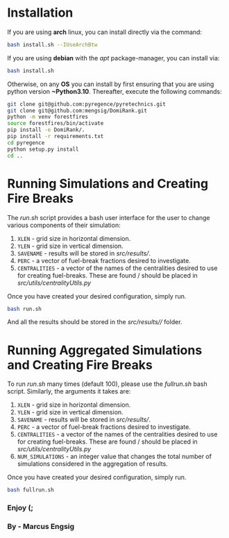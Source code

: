 # Installation

If you are using **arch** linux, you can install directly via the command:

```bash
bash install.sh --IUseArchBtw
```

If you are using **debian** with the *apt* package-manager, you can install via:

```bash
bash install.sh 
```

Otherwise, on any **OS** you can install by first ensuring that you are using
python version **~Python3.10**. Thereafter, execute the following commands:

```bash
git clone git@github.com:pyregence/pyretechnics.git
git clone git@github.com:mengsig/DomiRank.git
python -m venv forestfires
source forestfires/bin/activate
pip install -e DomiRank/.
pip install -r requirements.txt
cd pyregence
python setup.py install
cd ..
```

# Running Simulations and Creating Fire Breaks
The *run.sh* script provides a bash user interface for the user to change various components of their simulation:
1. ```XLEN``` - grid size in horizontal dimension.
2. ```YLEN``` - grid size in vertical dimension.
3. ```SAVENAME``` - results will be stored in *src/results/<savename>*.
4. ```PERC``` - a vector of fuel-break fractions desired to investigate.
5. ```CENTRALITIES``` - a vector of the names of the centralities desired to use for creating fuel-breaks. These are found / should be placed in *src/utils/centralityUtils.py*

Once you have created your desired configuration, simply run.

```bash
bash run.sh
```

And all the results should be stored in the *src/results/<savename>/* folder.

# Running Aggregated Simulations and Creating Fire Breaks
To run *run.sh* many times (default 100), please use the *fullrun.sh* bash script. Similarly, the arguments it takes are:
1. ```XLEN``` - grid size in horizontal dimension.
2. ```YLEN``` - grid size in vertical dimension.
3. ```SAVENAME``` - results will be stored in *src/results/<savename>*.
4. ```PERC``` - a vector of fuel-break fractions desired to investigate.
5. ```CENTRALITIES``` - a vector of the names of the centralities desired to use for creating fuel-breaks. These are found / should be placed in *src/utils/centralityUtils.py*
6. ```NUM_SIMULATIONS``` - an integer value that changes the total number of simulations considered in the aggregation of results.

Once you have created your desired configuration, simply run.

```bash
bash fullrun.sh
```

### Enjoy (;


### By - Marcus Engsig


